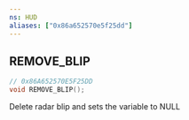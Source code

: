```yaml
---
ns: HUD
aliases: ["0x86a652570e5f25dd"]
---
```

## REMOVE_BLIP

```c
// 0x86A652570E5F25DD
void REMOVE_BLIP();
```

Delete radar blip and sets the variable to NULL

